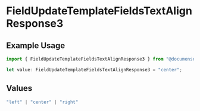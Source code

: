 # FieldUpdateTemplateFieldsTextAlignResponse3

## Example Usage

```typescript
import { FieldUpdateTemplateFieldsTextAlignResponse3 } from "@documenso/sdk-typescript/models/operations";

let value: FieldUpdateTemplateFieldsTextAlignResponse3 = "center";
```

## Values

```typescript
"left" | "center" | "right"
```